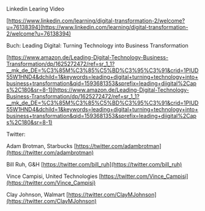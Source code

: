 Linkedin Learing Video

[https://www.linkedin.com/learning/digital-transformation-2/welcome?u=76138394](https://www.linkedin.com/learning/digital-transformation-2/welcome?u=76138394)

  

Buch: Leading Digital: Turning Technology into Business Transformation

[https://www.amazon.de/Leading-Digital-Technology-Business-Transformation/dp/1625272472/ref=sr_1_1?__mk_de_DE=%C3%85M%C3%85%C5%BD%C3%95%C3%91&crid=1PIUD55W1HND4&dchild=1&keywords=leading+digital+turning+technology+into+business+transformation&qid=1593681353&sprefix=leading+diigital%2Caps%2C180&sr=8-1](https://www.amazon.de/Leading-Digital-Technology-Business-Transformation/dp/1625272472/ref=sr_1_1?__mk_de_DE=%C3%85M%C3%85%C5%BD%C3%95%C3%91&crid=1PIUD55W1HND4&dchild=1&keywords=leading+digital+turning+technology+into+business+transformation&qid=1593681353&sprefix=leading+diigital%2Caps%2C180&sr=8-1)

  

Twitter:

Adam Brotman, Starbucks [https://twitter.com/adambrotman](https://twitter.com/adambrotman)

Bill Ruh, G&H [https://twitter.com/bill_ruh](https://twitter.com/bill_ruh)

Vince Campisi, United Technologies [https://twitter.com/Vince_Campisi](https://twitter.com/Vince_Campisi)

Clay Johnson, Walmart [https://twitter.com/ClayMJohnson](https://twitter.com/ClayMJohnson)